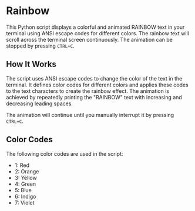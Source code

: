 # Rainbow 

This Python script displays a colorful and animated RAINBOW text in your terminal using ANSI escape codes for different colors. The rainbow text will scroll across the terminal screen continuously. The animation can be stopped by pressing `CTRL+C`.

## How It Works

The script uses ANSI escape codes to change the color of the text in the terminal. It defines color codes for different colors and applies these codes to the text characters to create the rainbow effect. The animation is achieved by repeatedly printing the "RAINBOW" text with increasing and decreasing leading spaces.

The animation will continue until you manually interrupt it by pressing `CTRL+C`.

## Color Codes

The following color codes are used in the script:

- 1: Red
- 2: Orange
- 3: Yellow
- 4: Green
- 5: Blue
- 6: Indigo
- 7: Violet

